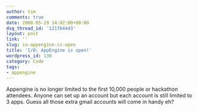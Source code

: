 ```yaml
---
author: tim
comments: true
date: 2008-05-29 14:02:00+00:00
dsq_thread_id: '121764443'
layout: post
link: ''
slug: io-appengine-is-open
title: 'I/O: AppEngine is open!'
wordpress_id: 130
category: Code
tags:
- appengine
---
```


Appengine is no longer limited to the first 10,000 people or hackathon
attendees. Anyone can set up an account but each account is still limited to 3
apps. Guess all those extra gmail accounts will come in handy eh?
